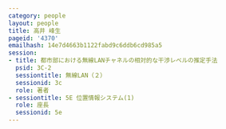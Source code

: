 ```yaml
---
category: people
layout: people
title: 高井 峰生
pageid: '4370'
emailhash: 14e7d4663b1122fabd9c6ddb6cd985a5
session:
- title: 都市部における無線LANチャネルの相対的な干渉レベルの推定手法
  psid: 3C-2
  sessiontitle: 無線LAN（２）
  sessionid: 3c
  role: 著者
- sessiontitle: 5E 位置情報システム(1)
  role: 座長
  sessionid: 5e
---
```

